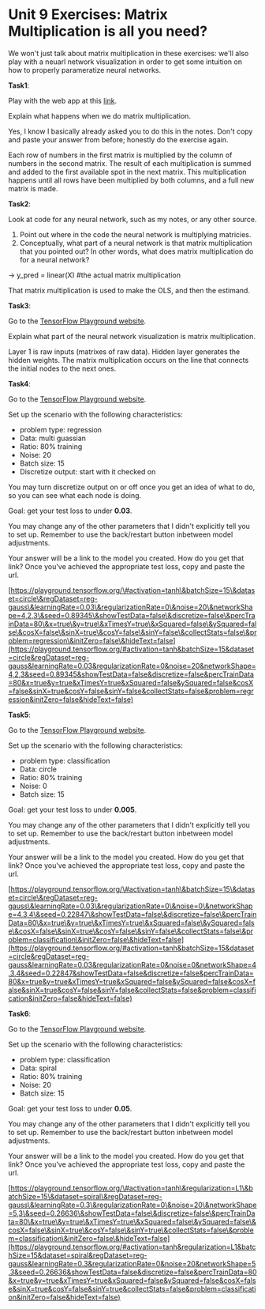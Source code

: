 # **Unit 9 Exercises: Matrix Multiplication is all you need?**

We won't just talk about matrix multiplication in these exercises: we'll also play with a neuarl network visualization in order to get some intuition on how to properly parameratize neural networks.

**Task1**:

Play with the web app at this [link](http://matrixmultiplication.xyz/).

Explain what happens when we do matrix multiplication.

Yes, I know I basically already asked you to do this in the notes. Don't copy and paste your answer from before; honestly do the exercise again.

Each row of numbers in the first matrix is multiplied by the column of numbers in the second matrix. The result of each multiplication is summed and added to the first available spot in the next matrix. This multiplication happens until all rows have been multiplied by both columns, and a full new matrix is made.

**Task2**:

Look at code for any neural network, such as my notes, or any other source.

1. Point out where in the code the neural network is multiplying matricies.  
2. Conceptually, what part of a neural network is that matrix multiplication that you pointed out? In other words, what does matrix multiplication do for a neural network?

→ y\_pred \= linear(X) \#the actual matrix multiplication

That matrix multiplication is used to make the OLS, and then the estimand. 

**Task3**:

Go to the [TensorFlow Playground website](https://playground.tensorflow.org/#activation=tanh&batchSize=10&dataset=circle&regDataset=reg-plane&learningRate=0.03&regularizationRate=0&noise=0&networkShape=4,2&seed=0.16540&showTestData=false&discretize=false&percTrainData=50&x=true&y=true&xTimesY=false&xSquared=false&ySquared=false&cosX=false&sinX=false&cosY=false&sinY=false&collectStats=false&problem=classification&initZero=false&hideText=false).

Explain what part of the neural network visualization is matrix multiplication.

Layer 1 is raw inputs (matrixes of raw data). Hidden layer generates the hidden weights. The matrix multiplication occurs on the line that connects the initial nodes to the next ones. 

**Task4**:

Go to the [TensorFlow Playground website](https://playground.tensorflow.org/#activation=tanh&batchSize=10&dataset=circle&regDataset=reg-plane&learningRate=0.03&regularizationRate=0&noise=0&networkShape=4,2&seed=0.16540&showTestData=false&discretize=false&percTrainData=50&x=true&y=true&xTimesY=false&xSquared=false&ySquared=false&cosX=false&sinX=false&cosY=false&sinY=false&collectStats=false&problem=classification&initZero=false&hideText=false).

Set up the scenario with the following characteristics:

* problem type: regression  
* Data: multi guassian  
* Ratio: 80% training  
* Noise: 20  
* Batch size: 15  
* Discretize output: start with it checked on

You may turn discretize output on or off once you get an idea of what to do, so you can see what each node is doing.

Goal: get your test loss to under **0.03**.

You may change any of the other parameters that I didn't explicitly tell you to set up. Remember to use the back/restart button inbetween model adjustments.

Your answer will be a link to the model you created. How do you get that link? Once you've achieved the appropriate test loss, copy and paste the url.

[https://playground.tensorflow.org/\#activation=tanh\&batchSize=15\&dataset=circle\&regDataset=reg-gauss\&learningRate=0.03\&regularizationRate=0\&noise=20\&networkShape=4,2,3\&seed=0.89345\&showTestData=false\&discretize=false\&percTrainData=80\&x=true\&y=true\&xTimesY=true\&xSquared=false\&ySquared=false\&cosX=false\&sinX=true\&cosY=false\&sinY=false\&collectStats=false\&problem=regression\&initZero=false\&hideText=false](https://playground.tensorflow.org/#activation=tanh&batchSize=15&dataset=circle&regDataset=reg-gauss&learningRate=0.03&regularizationRate=0&noise=20&networkShape=4,2,3&seed=0.89345&showTestData=false&discretize=false&percTrainData=80&x=true&y=true&xTimesY=true&xSquared=false&ySquared=false&cosX=false&sinX=true&cosY=false&sinY=false&collectStats=false&problem=regression&initZero=false&hideText=false)

**Task5**:

Go to the [TensorFlow Playground website](https://playground.tensorflow.org/#activation=tanh&batchSize=10&dataset=circle&regDataset=reg-plane&learningRate=0.03&regularizationRate=0&noise=0&networkShape=4,2&seed=0.16540&showTestData=false&discretize=false&percTrainData=50&x=true&y=true&xTimesY=false&xSquared=false&ySquared=false&cosX=false&sinX=false&cosY=false&sinY=false&collectStats=false&problem=classification&initZero=false&hideText=false).

Set up the scenario with the following characteristics:

* problem type: classification  
* Data: circle  
* Ratio: 80% training  
* Noise: 0  
* Batch size: 15

Goal: get your test loss to under **0.005**.

You may change any of the other parameters that I didn't explicitly tell you to set up. Remember to use the back/restart button inbetween model adjustments.

Your answer will be a link to the model you created. How do you get that link? Once you've achieved the appropriate test loss, copy and paste the url.

[https://playground.tensorflow.org/\#activation=tanh\&batchSize=15\&dataset=circle\&regDataset=reg-gauss\&learningRate=0.03\&regularizationRate=0\&noise=0\&networkShape=4,3,4\&seed=0.22847\&showTestData=false\&discretize=false\&percTrainData=80\&x=true\&y=true\&xTimesY=true\&xSquared=false\&ySquared=false\&cosX=false\&sinX=true\&cosY=false\&sinY=false\&collectStats=false\&problem=classification\&initZero=false\&hideText=false](https://playground.tensorflow.org/#activation=tanh&batchSize=15&dataset=circle&regDataset=reg-gauss&learningRate=0.03&regularizationRate=0&noise=0&networkShape=4,3,4&seed=0.22847&showTestData=false&discretize=false&percTrainData=80&x=true&y=true&xTimesY=true&xSquared=false&ySquared=false&cosX=false&sinX=true&cosY=false&sinY=false&collectStats=false&problem=classification&initZero=false&hideText=false) 

**Task6**:

Go to the [TensorFlow Playground website](https://playground.tensorflow.org/#activation=tanh&batchSize=10&dataset=circle&regDataset=reg-plane&learningRate=0.03&regularizationRate=0&noise=0&networkShape=4,2&seed=0.16540&showTestData=false&discretize=false&percTrainData=50&x=true&y=true&xTimesY=false&xSquared=false&ySquared=false&cosX=false&sinX=false&cosY=false&sinY=false&collectStats=false&problem=classification&initZero=false&hideText=false).

Set up the scenario with the following characteristics:

* problem type: classification  
* Data: spiral  
* Ratio: 80% training  
* Noise: 20  
* Batch size: 15

Goal: get your test loss to under **0.05**.

You may change any of the other parameters that I didn't explicitly tell you to set up. Remember to use the back/restart button inbetween model adjustments.

Your answer will be a link to the model you created. How do you get that link? Once you've achieved the appropriate test loss, copy and paste the url.

[https://playground.tensorflow.org/\#activation=tanh\&regularization=L1\&batchSize=15\&dataset=spiral\&regDataset=reg-gauss\&learningRate=0.3\&regularizationRate=0\&noise=20\&networkShape=5,3\&seed=0.26636\&showTestData=false\&discretize=false\&percTrainData=80\&x=true\&y=true\&xTimesY=true\&xSquared=false\&ySquared=false\&cosX=false\&sinX=true\&cosY=false\&sinY=true\&collectStats=false\&problem=classification\&initZero=false\&hideText=false](https://playground.tensorflow.org/#activation=tanh&regularization=L1&batchSize=15&dataset=spiral&regDataset=reg-gauss&learningRate=0.3&regularizationRate=0&noise=20&networkShape=5,3&seed=0.26636&showTestData=false&discretize=false&percTrainData=80&x=true&y=true&xTimesY=true&xSquared=false&ySquared=false&cosX=false&sinX=true&cosY=false&sinY=true&collectStats=false&problem=classification&initZero=false&hideText=false) 
